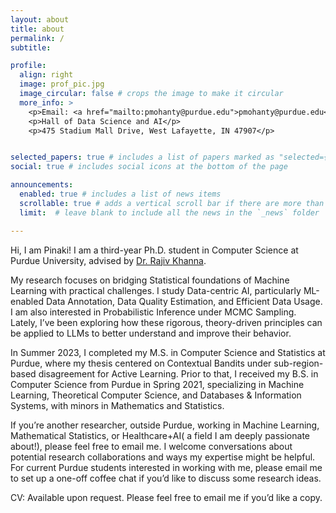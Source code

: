 ```yaml
---
layout: about
title: about
permalink: /
subtitle: 

profile:
  align: right
  image: prof_pic.jpg
  image_circular: false # crops the image to make it circular
  more_info: >
    <p>Email: <a href="mailto:pmohanty@purdue.edu">pmohanty@purdue.edu</a></p>
    <p>Hall of Data Science and AI</p>
    <p>475 Stadium Mall Drive, West Lafayette, IN 47907</p>


selected_papers: true # includes a list of papers marked as "selected={true}"
social: true # includes social icons at the bottom of the page

announcements:
  enabled: true # includes a list of news items
  scrollable: true # adds a vertical scroll bar if there are more than 3 news items
  limit:  # leave blank to include all the news in the `_news` folder

---
```


Hi, I am Pinaki! I am a third-year Ph.D. student in Computer Science at Purdue University, advised by [Dr. Rajiv Khanna](https://rjvak7.github.io/). 

My research focuses on bridging Statistical foundations of Machine Learning with practical challenges. I study Data-centric AI, particularly ML-enabled Data Annotation, Data Quality Estimation, and Efficient Data Usage. I am also interested in Probabilistic Inference under MCMC Sampling. Lately, I’ve been exploring how these rigorous, theory-driven principles can be applied to LLMs to better understand and improve their behavior.

In Summer 2023, I completed my M.S. in Computer Science and Statistics at Purdue, where my thesis centered on  Contextual Bandits under sub-region-based disagreement for Active Learning. Prior to that, I received my B.S. in Computer Science from Purdue in Spring 2021, specializing in Machine Learning, Theoretical Computer Science, and Databases & Information Systems, with minors in Mathematics and Statistics.

If you’re another researcher, outside Purdue, working in Machine Learning, Mathematical Statistics, or Healthcare+AI( a field I am deeply passionate about!), please feel free to email me. I welcome conversations about potential research collaborations and ways my expertise might be helpful. For current Purdue students interested in working with me, please email me to set up a one-off coffee chat if you’d like to discuss some research ideas. 

CV: Available upon request. Please feel free to email me if you’d like a copy.
